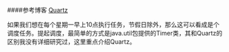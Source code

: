 ####参考博客
[Quartz](http://baike.baidu.com/link?url=Vm-OvO8u0Wa85inUXVuxhBnZm7P74y7pyZPo-eRGqQwnHq7epP72gl24nblhVlkOmBpjYcv71Q3P0GQ5cgutC86YD16dbsuSeL5S5F9zBp7)

如果我们想在每个星期一早上10点执行任务，节假日除外，那么这可以看成是个调度任务。提起调度，最简单的方式是java.util包提供的Timer类，其和Quartz的区别我没有详细研究过，这里重点介绍Quartz。
